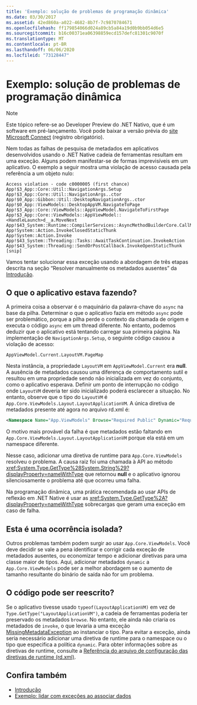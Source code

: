 ```yaml
---
title: 'Exemplo: solução de problemas de programação dinâmica'
ms.date: 03/30/2017
ms.assetid: 42ed860a-a022-4682-8b7f-7c9870784671
ms.openlocfilehash: ff179854066d024a89cb5a84a19d0b9bb054d6e5
ms.sourcegitcommit: b16c00371ea06398859ecd157defc81301c9070f
ms.translationtype: MT
ms.contentlocale: pt-BR
ms.lasthandoff: 06/06/2020
ms.locfileid: "73128447"
---
```

# <a name="example-troubleshooting-dynamic-programming"></a>Exemplo: solução de problemas de programação dinâmica
> [!NOTE]
> Este tópico refere-se ao Developer Preview do .NET Nativo, que é um software em pré-lançamento. Você pode baixar a versão prévia do [site Microsoft Connect](https://go.microsoft.com/fwlink/?LinkId=394611) (registro obrigatório).  
  
 Nem todas as falhas de pesquisa de metadados em aplicativos desenvolvidos usando o .NET Native cadeia de ferramentas resultam em uma exceção.  Alguns podem manifestar-se de formas imprevisíveis em um aplicativo.  O exemplo a seguir mostra uma violação de acesso causada pela referência a um objeto nulo:  
  
```output
Access violation - code c0000005 (first chance)  
App!$3_App::Core::Util::NavigationArgs.Setup  
App!$3_App::Core::Util::NavigationArgs..ctor  
App!$0_App::Gibbon::Util::DesktopNavigationArgs..ctor  
App!$0_App::ViewModels::DesktopAppVM.NavigateToPage  
App!$3_App::Core::ViewModels::AppViewModel.NavigateToFirstPage  
App!$3_App::Core::ViewModels::AppViewModel::<HandleLaunch>d__a.MoveNext  
App!$43_System::Runtime::CompilerServices::AsyncMethodBuilderCore.CallMoveNext  
App!System::Action.InvokeClosedStaticThunk  
App!System::Action.Invoke  
App!$43_System::Threading::Tasks::AwaitTaskContinuation.InvokeAction  
App!$43_System::Threading::SendOrPostCallback.InvokeOpenStaticThunk  
[snip]  
```  
  
 Vamos tentar solucionar essa exceção usando a abordagem de três etapas descrita na seção “Resolver manualmente os metadados ausentes” da [Introdução](getting-started-with-net-native.md).  
  
## <a name="what-was-the-app-doing"></a>O que o aplicativo estava fazendo?  
 A primeira coisa a observar é o maquinário da palavra-chave do `async` na base da pilha.  Determinar o que o aplicativo fazia em método `async` pode ser problemático, porque a pilha perde o contexto da chamada de origem e executa o código `async` em um thread diferente. No entanto, podemos deduzir que o aplicativo está tentando carregar sua primeira página.  Na implementação de `NavigationArgs.Setup`, o seguinte código causou a violação de acesso:  
  
`AppViewModel.Current.LayoutVM.PageMap`  
  
 Nesta instância, a propriedade `LayoutVM` em `AppViewModel.Current` era **null**.  A ausência de metadados causou uma diferença de comportamento sutil e resultou em uma propriedade sendo não inicializada em vez do conjunto, como o aplicativo esperava.  Definir um ponto de interrupção no código onde `LayoutVM` deveria ter sido inicializado poderá esclarecer a situação.  No entanto, observe que o tipo do `LayoutVM` é `App.Core.ViewModels.Layout.LayoutApplicationVM`.  A única diretiva de metadados presente até agora no arquivo rd.xml é:  
  
```xml  
<Namespace Name="App.ViewModels" Browse="Required Public" Dynamic="Required Public" />  
```  
  
 O motivo mais provável da falha é que metadados estão faltando em `App.Core.ViewModels.Layout.LayoutApplicationVM` porque ela está em um namespace diferente.  
  
 Nesse caso, adicionar uma diretiva de runtime para `App.Core.ViewModels` resolveu o problema. A causa raiz foi uma chamada à API ao método <xref:System.Type.GetType%28System.String%29?displayProperty=nameWithType> que retornou **null** e o aplicativo ignorou silenciosamente o problema até que ocorreu uma falha.  
  
 Na programação dinâmica, uma prática recomendada ao usar APIs de reflexão em .NET Native é usar as <xref:System.Type.GetType%2A?displayProperty=nameWithType> sobrecargas que geram uma exceção em caso de falha.  
  
## <a name="is-this-an-isolated-case"></a>Esta é uma ocorrência isolada?  
 Outros problemas também podem surgir ao usar `App.Core.ViewModels`.  Você deve decidir se vale a pena identificar e corrigir cada exceção de metadados ausentes, ou economizar tempo e adicionar diretivas para uma classe maior de tipos.  Aqui, adicionar metadados `dynamic` a `App.Core.ViewModels` pode ser a melhor abordagem se o aumento de tamanho resultante do binário de saída não for um problema.  
  
## <a name="could-the-code-be-rewritten"></a>O código pode ser reescrito?  
 Se o aplicativo tivesse usado `typeof(LayoutApplicationVM)` em vez de `Type.GetType("LayoutApplicationVM")`, a cadeia de ferramentas poderia ter preservado os metadados `browse`.  No entanto, ele ainda não criaria os metadados de `invoke`, o que levaria a uma exceção [MissingMetadataException](missingmetadataexception-class-net-native.md) ao instanciar o tipo. Para evitar a exceção, ainda seria necessário adicionar uma diretiva de runtime para o namespace ou o tipo que especifica a política `dynamic`. Para obter informações sobre as diretivas de runtime, consulte a [Referência do arquivo de configuração das diretivas de runtime (rd.xml)](runtime-directives-rd-xml-configuration-file-reference.md).  
  
## <a name="see-also"></a>Confira também

- [Introdução](getting-started-with-net-native.md)
- [Exemplo: lidar com exceções ao associar dados](example-handling-exceptions-when-binding-data.md)
